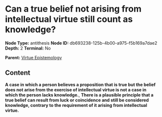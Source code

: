 # Can a true belief not arising from intellectual virtue still count as knowledge?

**Node Type:** antithesis
**Node ID:** db693238-125b-4b00-a975-f5b169a7dae2
**Depth:** 2
**Terminal:** No

**Parent:** [Virtue Epistemology](virtue-epistemology.md)

## Content

**A case in which a person believes a proposition that is true but the belief does not arise from the exercise of intellectual virtue is not a case in which the person lacks knowledge.**, **There is a plausible principle that a true belief can result from luck or coincidence and still be considered knowledge, contrary to the requirement of it arising from intellectual virtue.**

